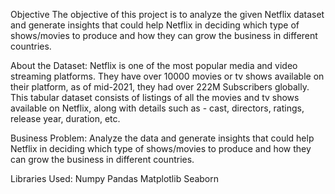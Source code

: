 Objective
The objective of this project is to analyze the given Netflix dataset and generate insights that could help Netflix in deciding which type of shows/movies to produce and how they can grow the business in different countries.

About the Dataset:
Netflix is one of the most popular media and video streaming platforms. They have over 10000 movies or tv shows available on their platform, as of mid-2021, they had over 222M Subscribers globally. This tabular dataset consists of listings of all the movies and tv shows available on Netflix, along with details such as - cast, directors, ratings, release year, duration, etc.

Business Problem:
Analyze the data and generate insights that could help Netflix in deciding which type of shows/movies to produce and how they can grow the business in different countries.

Libraries Used:
Numpy
Pandas
Matplotlib
Seaborn
